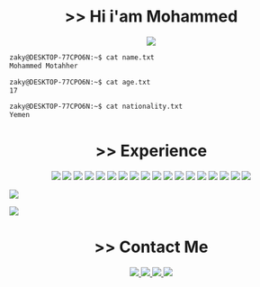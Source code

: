 <h1 align="center"> >> Hi i'am Mohammed</h1>
<p align="center">
<img src="https://i.pinimg.com/originals/29/12/98/29129842108c46684a26c427741db074.gif">
</p>

```sh
zaky@DESKTOP-77CPO6N:~$ cat name.txt
Mohammed Motahher

zaky@DESKTOP-77CPO6N:~$ cat age.txt
17

zaky@DESKTOP-77CPO6N:~$ cat nationality.txt
Yemen
```
<h1 align="center"> >> Experience</h1>

<p align="center">
  <img src="https://img.shields.io/badge/c++-%2300599C.svg?style=for-the-badge&logo=c%2B%2B&logoColor=white">
  <img src="https://img.shields.io/badge/html5-%23E34F26.svg?style=for-the-badge&logo=html5&logoColor=white">
  <img src="https://img.shields.io/badge/css3-%231572B6.svg?style=for-the-badge&logo=css3&logoColor=white">
  <img src="https://img.shields.io/badge/javascript-%23323330.svg?style=for-the-badge&logo=javascript&logoColor=%23F7DF1E">
  <img src="https://img.shields.io/badge/markdown-%23000000.svg?style=for-the-badge&logo=markdown&logoColor=white">
  <img src="https://img.shields.io/badge/php-%23777BB4.svg?style=for-the-badge&logo=php&logoColor=white">
  <img src="https://img.shields.io/badge/python-3670A0?style=for-the-badge&logo=python&logoColor=ffdd54">
  <img src="https://img.shields.io/badge/flask-%23000.svg?style=for-the-badge&logo=flask&logoColor=white">
  <img src="https://img.shields.io/badge/arduino-00979D?style=for-the-badge&logo=arduino&logoColor=white">
  <img src="https://img.shields.io/badge/ubuntu-E95420?style=for-the-badge&logo=ubuntu&logoColor=white">
  <img src="https://img.shields.io/badge/Visual%20Studio%20Code-0078d7.svg?style=for-the-badge&logo=visual-studio-code&logoColor=white">
  <img src="https://img.shields.io/badge/github-%23121011.svg?style=for-the-badge&logo=github&logoColor=white">
  <img src="https://img.shields.io/badge/pytorch-EE4C2C?style=for-the-badge&logo=pytorch&logoColor=white">
  <img src="https://img.shields.io/badge/numpy-013243?style=for-the-badge&logo=numpy&logoColor=white">
  <img src="https://img.shields.io/badge/scikit_learn-F7931E?style=for-the-badge&logo=scikitlearn&logoColor=white">
  <img src="https://img.shields.io/badge/pandas-150458?style=for-the-badge&logo=pandas&logoColor=white">
  <img src="https://img.shields.io/badge/C-A8B9CC?style=for-the-badge&logo=c&logoColor=white">
  <img src="https://img.shields.io/badge/C++-00599C?style=for-the-badge&logo=cplusplus&logoColor=white">
</p>

![](https://github-readme-stats.vercel.app/api?username=mohdmot&show_icons=true&theme=vision-friendly-dark)

![](https://github-readme-stats.vercel.app/api/top-langs/?username=mohdmot&theme=vision-friendly-dark)

<h1 align="center"> >> Contact Me</h1>
<p align="center">
  <a href="mailto:hamadanime1@gmail.com" target="blank">
    <img src="https://img.shields.io/badge/hamadanime1@gmail.com-D14836?style=for-the-badge&logo=gmail&logoColor=white">
  </a>
  <a href="https://twitter.com/mhmd_albkry" target="blank">
    <img src="https://img.shields.io/twitter/follow/mhmd_albkry?logo=twitter&style=for-the-badge">
  </a>
  <a href="https://www.instagram.com/z1.2d/">
    <img src="https://img.shields.io/badge/@z1.2d-E4405F?style=for-the-badge&logo=instagram&logoColor=white">
  </a>
  <a href="https://t.me/YYY9_I">
    <img src="https://img.shields.io/badge/@YYY9_I-26A5E4?style=for-the-badge&logo=telegram&logoColor=white">
  </a>
</p>
<!--
**Zaky202/Zaky202** is a ✨ _special_ ✨ repository because its `README.md` (this file) appears on your GitHub profile.

Here are some ideas to get you started:

- 🔭 I’m currently working on ...
- 🌱 I’m currently learning ...
- 👯 I’m looking to collaborate on ...
- 🤔 I’m looking for help with ...
- 💬 Ask me about ...
- 📫 How to reach me: ...
- 😄 Pronouns: ...
- ⚡ Fun fact: ...
-->
